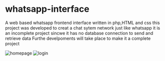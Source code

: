 # whatsapp-interface
A web based whatsapp frontend interface written in php,HTML and css
this project was developed to creat a chat sytem network just like whatsapp
it is an incomplete project sincwe it has no database connection to send and retrieve data 
Furthe develpoments will take place to make it a complete project 

![homepage](https://user-images.githubusercontent.com/82520771/221446796-719124e6-4a07-4bef-9521-9a4193ae7a10.PNG)
![login](https://user-images.githubusercontent.com/82520771/221446812-def08544-c1b8-42cc-a924-959f5499f41a.PNG)
